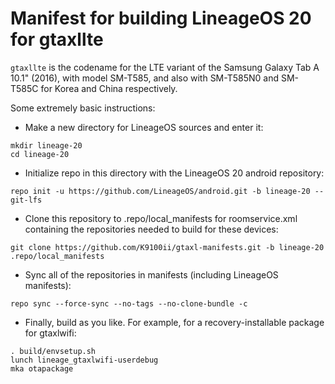 # Manifest for building LineageOS 20 for gtaxllte

`gtaxllte` is the codename for the LTE variant of the Samsung Galaxy Tab A 10.1" (2016), with model SM-T585, and also with SM-T585N0 and SM-T585C for Korea and China respectively.

Some extremely basic instructions:
- Make a new directory for LineageOS sources and enter it:
```
mkdir lineage-20
cd lineage-20
```

- Initialize repo in this directory with the LineageOS 20 android repository:
```
repo init -u https://github.com/LineageOS/android.git -b lineage-20 --git-lfs
```

- Clone this repository to .repo/local_manifests for roomservice.xml containing the repositories needed to build for these devices:
```
git clone https://github.com/K9100ii/gtaxl-manifests.git -b lineage-20 .repo/local_manifests
```

- Sync all of the repositories in manifests (including LineageOS manifests):
```
repo sync --force-sync --no-tags --no-clone-bundle -c
```

- Finally, build as you like. For example, for a recovery-installable package for gtaxlwifi:
```
. build/envsetup.sh
lunch lineage_gtaxlwifi-userdebug
mka otapackage
```
